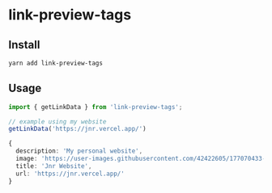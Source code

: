 
# link-preview-tags

## Install

```sh
yarn add link-preview-tags
```

## Usage

```ts
import { getLinkData } from 'link-preview-tags';

// example using my website
getLinkData('https://jnr.vercel.app/')

{
  description: 'My personal website',
  image: 'https://user-images.githubusercontent.com/42422605/177070433-bccd0d3e-c1d1-4c0f-871a-60c1aa8cf23b.png',
  title: 'Jnr Website',
  url: 'https://jnr.vercel.app/'
}

```